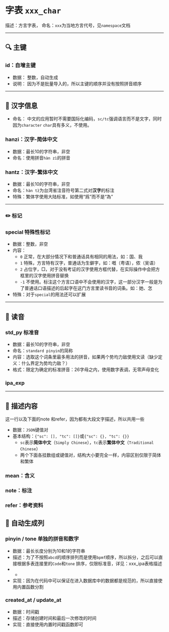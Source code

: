 # 字表 `xxx_char`

描述：方言字表，
命名：`xxx`为当地方言代号，见`namespace`文档

---

## 🔍 主键

### id：自增主键

- 数据： 整数，自动生成
- 说明： 因为不是批量导入的，所以主键的顺序并没有按照拼音顺序

---

## 📖 汉字信息

- 命名： 中文的应用暂时不需要国际化编码，`sc/tc`强调语言而不是文字，同时因为`character` `char`具有多义，不使用。

### hanzi：汉字-简体中文

- 数据：最长10的字符串，非空
- 命名：使用拼音`hàn zì`的拼音

### hantz：汉字-繁体中文

- 数据：最长10的字符串，非空
- 命名：`hàn tz̀`为台湾省注音符号第二式对**汉字**的标注
- 特殊：繁体字使用大陆标准，如使用“爲”而不是“為”

---

### ✏️ 标记

### special 特殊性标记

- 数据：整数，非空
- 内容：
  - `0` 正常，在大部分情况下和普通话具有相同的用法，如：国、我
  - `1` 特殊，方言特有汉字，普通话为生僻字，如：嘅（粤语），侬（吴语）
  - `2` 占位字，□，对于没有考证的汉字使用方框代替，在实际操作中会把方框里的汉字使用拼音替换
  - `-1` 不使用。标注这个方言口语中不会使用的汉字，这一部分汉字一般是为了普通话口语描述的后起字在这门方言里读书音的词条。如：她、怎
- 特殊：对于`special`的用法还可以扩展

---

## 📢 读音

### std_py 标准音

- 数据：最长10的字符串，非空
- 命名：`standard pinyin`的简称
- 内容：选取这个词条里最多用法的拼音，如果两个势均力敌使用文读（缺少定义：什么界定为势均力敌？）
- 格式：限定为确定的标准拼音：26字母之内，使用数字表调，无零声母变化

### ipa_exp



---


## 📝 描述内容

这一行以及下面的note 和refer，因为都有大段文字描述，所以共用一些

- 数据：`JSON`键值对
- 基本结构：`{"sc": [], "tc": []}`或`{"sc": {}, "tc": {}}`
    - `sc`表示**简体中文**（`Simply Chinese`），`tc`表示**繁体中文**（`Traditional Chinese`）
    - 两个下面各挂数组或键值对，结构大小要完全一样，内容区别仅限于简体和繁体


### mean：含义

### note：标注

### refer：参考资料

## 🌟 自动生成列

### pinyin / tone 单独的拼音和数字

- 数据：最长长度分别为10和1的字符串
- 描述：为了不按照`abcd`的顺序排列而是使用`bpmf`顺序，所以拆分，之后可以直接根据多表连接里的`Code`和`tone`
  排序，仅限标准音，详见：xxx_ipa表格描述
-
    -
- 实现：因为在代码中可以保证在进入数据库中的数据都是规范的，所以直接使用内置函数分割

### created_at / update_at

- 数据：时间戳
- 描述：存储创建时间和最后一次修改的时间
- 实现：直接使用内置时间戳函数即可